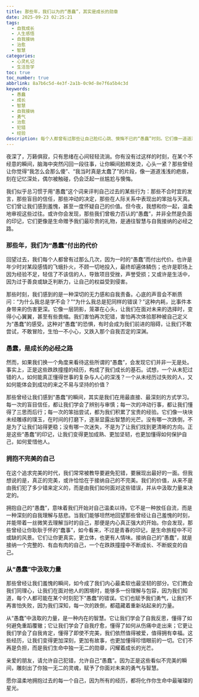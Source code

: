 ```yaml
---
title: 那些年，我们以为的“愚蠢”，其实是成长的勋章
date: 2025-09-23 02:25:21
tags:
  - 自我成长
  - 人生感悟
  - 自我接纳
  - 治愈
  - 智慧
categories:
  - 心灵札记
  - 生活哲学
toc: true
toc_number: true
abbrlink: 8a7b6c5d-4e3f-2a1b-0c9d-8e7f6a5b4c3d
keywords:
  - 愚蠢
  - 成长
  - 智慧
  - 自我接纳
  - 勇气
  - 治愈
  - 犯错
  - 经验
description: 每个人都曾有过那些让自己脸红心跳、懊悔不已的“愚蠢”时刻。它们像一道道浅浅的疤痕，刻在记忆深处。但今夜，我想和你一起，温柔地审视这些过往，你会发现，那些我们曾极力否认的“愚蠢”，或许正是生命赠予我们最珍贵的礼物，是通往智慧与自我接纳的必经之路。
---
```


夜深了，万籁俱寂，只有思绪在心间轻轻流淌。你有没有过这样的时刻，在某个不经意的瞬间，脑海中突然闪回一段往事，让你瞬间脸颊发烫，心头一紧？那些曾经让你觉得“我怎么会那么傻”、“我当时真是太蠢了”的片段，像一道道浅浅的疤痕，刻在记忆深处，偶尔被触碰，仍会泛起一丝尴尬与懊悔。

我们似乎总习惯于用“愚蠢”这个词来评判自己过去的某些行为：那些不合时宜的发言，那些盲目的信任，那些冲动的决定，那些在人际关系中表现出的笨拙与天真。它们曾让我们感到羞愧，甚至一度怀疑自己的价值。但今夜，我想和你一起，温柔地审视这些过往。或许你会发现，那些我们曾极力否认的“愚蠢”，并非全然是负面的印记，它们更像是生命赠予我们最珍贵的礼物，是通往智慧与自我接纳的必经之路。

### 那些年，我们为“愚蠢”付出的代价

回望过去，我们每个人都曾有过那么几次，因为一时的“愚蠢”而付出代价。也许是年少时对某段感情的飞蛾扑火，不顾一切地投入，最终却遍体鳞伤；也许是职场上因为经验不足，轻信了不该信的人，导致项目受挫，声誉受损；又或许是生活中，因为过于善良或缺乏判断力，让自己的权益受到侵害。

那些时刻，我们感到的是一种深切的无力感和自我责备。心底的声音会不断质问：“为什么我总是学不会？”“为什么我总是犯同样的错误？”这种内耗，比事件本身带来的伤害更深。它像一层阴影，笼罩在心头，让我们在面对未来的选择时，变得小心翼翼，甚至有些畏缩。我们害怕再次犯错，害怕再次体验那种被自己定义为“愚蠢”的感受。这种对“愚蠢”的恐惧，有时会成为我们前进的阻碍，让我们不敢尝试，不敢冒险，生怕一不小心，又跌入那个自我否定的深渊。

### 愚蠢，是成长的必经之路

然而，如果我们换一个角度来看待这些所谓的“愚蠢”，会发现它们并非一无是处。事实上，正是这些跌跌撞撞的经历，构成了我们成长的基石。试想，一个从未犯过错的人，如何能真正懂得世事的复杂与人心的深浅？一个从未经历过失败的人，又如何能体会到成功的来之不易与坚持的价值？

那些曾经让我们感到“愚蠢”的瞬间，其实是我们在用最直接、最深刻的方式学习。每一次的盲目信任，都让我们学会了辨别与审慎；每一次的冲动行事，都让我们懂得了三思而后行；每一次的笨拙尝试，都为我们积累了宝贵的经验。它们像一块块未经雕琢的璞玉，在时间的打磨下，逐渐显露出智慧的光芒。没有哪一次跌倒，不是为了让我们站得更稳；没有哪一次迷失，不是为了让我们找到更清晰的方向。正是这些“愚蠢”的印记，让我们变得更加成熟、更加坚韧，也更加懂得如何保护自己，如何爱惜他人。

### 拥抱不完美的自己

在这个追求完美的时代，我们常常被教导要避免犯错，要展现出最好的一面。但我想说的是，真正的完美，或许恰恰在于接纳自己的不完美。我们的价值，从来不是由我们犯了多少错来定义的，而是由我们如何面对这些错误，并从中汲取力量来决定的。

拥抱自己的“愚蠢”，意味着我们开始对自己温柔以待。它不是一种放任自流，而是一种深刻的自我理解与慈悲。当我们能够坦然地回望那些曾经让自己羞愧的时刻，并能带着一丝微笑去理解当时的自己，那便是内心真正强大的开始。你会发现，那些曾经让你耿耿于怀的“蠢事”，如今看来，不过是青春的印记，是生命旅程中不可或缺的风景。它们让你更真实，更立体，也更有人情味。接纳自己的“愚蠢”，就是接纳一个完整的、有血有肉的自己，一个在跌跌撞撞中不断成长、不断蜕变的自己。

### 从“愚蠢”中汲取力量

那些曾经让我们羞愧的瞬间，如今成了我们内心最柔软也最坚韧的部分。它们教会我们同理心，让我们在面对他人的困境时，能够多一份理解与包容，因为我们知道，每个人都可能在某个时刻犯下“愚蠢”的错误。它们也赋予我们勇气，让我们不再害怕失败，因为我们深知，每一次的跌倒，都蕴藏着重新站起来的力量。

从“愚蠢”中汲取的力量，是一种内在的智慧。它让我们学会了自我反思，懂得了如何避免重蹈覆辙；它让我们学会了自我疗愈，懂得了如何从伤痛中走出来；它更让我们学会了自我肯定，懂得了即使不完美，我们依然值得被爱，值得拥有幸福。这些经历，让我们变得更加深刻，更加有故事，也更加懂得珍惜眼前的一切。它们不再是负担，而是我们生命中独一无二的勋章，闪耀着成长的光芒。

亲爱的朋友，请允许自己犯错，允许自己“愚蠢”。因为正是这些看似不完美的瞬间，雕刻出了你独一无二的灵魂，赋予了你面对未来的勇气与智慧。

愿你温柔地拥抱过去的每一个自己，因为所有的经历，都将化作你生命中最璀璨的星光。